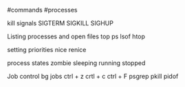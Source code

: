 #commands #processes

kill signals
	SIGTERM
	SIGKILL
	SIGHUP

Listing processes and open files
	top
	ps
	lsof
	htop

setting priorities
	nice
	renice

process states
	zombie
	sleeping
	running
	stopped

Job control
	bg
	jobs
	ctrl + z
	crtl + c
	ctrl + F
psgrep
pkill
pidof